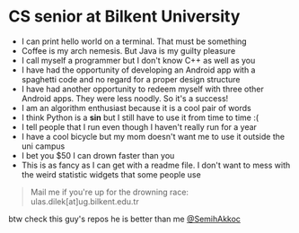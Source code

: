 # CS senior at Bilkent University
* I can print hello world on a terminal. That must be something
* Coffee is my arch nemesis. But Java is my guilty pleasure
* I call myself a programmer but I don't know C++ as well as you
* I have had the opportunity of developing an Android app with a spaghetti code and no regard for a proper design structure
* I have had another opportunity to redeem myself with three other Android apps. They were less noodly. So it's a success!
* I am an algorithm enthusiast because it is a cool pair of words
* I think Python is a **sin** but I still have to use it from time to time :(
* I tell people that I run even though I haven't really run for a year
* I have a cool bicycle but my mom doesn't want me to use it outside the uni campus
* I bet you $50 I can drown faster than you
* This is as fancy as I can get with a readme file. I don't want to mess with the weird statistic widgets that some people use

> Mail me if you're up for the drowning race: ulas.dilek[at]ug.bilkent.edu.tr

btw check this guy's repos he is better than me [@SemihAkkoc](https://github.com/SemihAkkoc)
